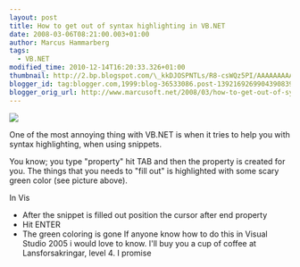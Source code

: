 ```yaml
---
layout: post
title: How to get out of syntax highlighting in VB.NET
date: 2008-03-06T08:21:00.003+01:00
author: Marcus Hammarberg
tags:
  - VB.NET
modified_time: 2010-12-14T16:20:33.326+01:00
thumbnail: http://2.bp.blogspot.com/\_kkDJOSPNTLs/R8-csWQz5PI/AAAAAAAAARM/ja8UA5zTBM4/s72-c/syntaxhighlightvb.net.jpb.JPG
blogger_id: tag:blogger.com,1999:blog-36533086.post-1392169269904390839
blogger_orig_url: http://www.marcusoft.net/2008/03/how-to-get-out-of-syntax-highlighting.html
---
```


[<img
src="http://2.bp.blogspot.com/_kkDJOSPNTLs/R8-csWQz5PI/AAAAAAAAARM/ja8UA5zTBM4/s400/syntaxhighlightvb.net.jpb.JPG"
id="BLOGGER_PHOTO_ID_5174526782576256242"
style="DISPLAY: block; MARGIN: 0px auto 10px; CURSOR: hand; TEXT-ALIGN: center"
data-border="0" />](http://2.bp.blogspot.com/_kkDJOSPNTLs/R8-csWQz5PI/AAAAAAAAARM/ja8UA5zTBM4/s1600-h/syntaxhighlightvb.net.jpb.JPG)

<div>

One of the most annoying thing with VB.NET is when it tries to help you
with syntax highlighting, when using snippets.

</div>


<div>

You know; you type "property" hit TAB and then the property is created
for you. The things that you needs to "fill out" is highlighted with
some scary green color (see picture above).

</div>


<div>

In Vis
-   After the snippet is filled out position the cursor after end
    property
-   Hit ENTER
-   The green coloring is gone
If anyone know how to do this in Visual Studio 2005 i would love to
know. I'll buy you a cup of coffee at Lansforsakringar, level 4. I
promise
